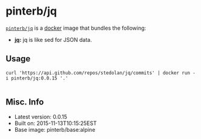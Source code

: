 # pinterb/jq  

[`pinterb/jq`][1] is a [docker][2] image that bundles the following:  
* **[jq][3]:** jq is like sed for JSON data.  

## Usage  
````
curl 'https://api.github.com/repos/stedolan/jq/commits' | docker run -i pinterb/jq:0.0.15 '.'  
    
````

## Misc. Info 
* Latest version: 0.0.15   
* Built on: 2015-11-13T10:15:25EST   
* Base image: pinterb/base:alpine   


[1]: https://hub.docker.com/r/pinterb/jq/   
[2]: https://docker.com 
[3]: https://stedolan.github.io/jq/
